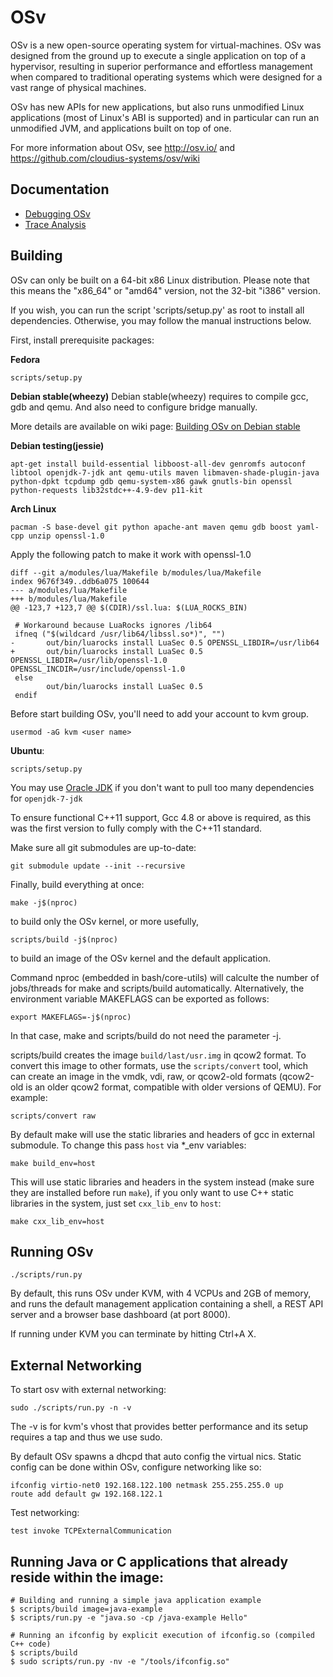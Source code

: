 # OSv

OSv is a new open-source operating system for virtual-machines.
OSv was designed from the ground up to execute a single application on top
of a hypervisor, resulting in superior performance and effortless management
when compared to traditional operating systems which were designed for
a vast range of physical machines.

OSv has new APIs for new applications, but also runs unmodified Linux
applications (most of Linux's ABI is supported) and in particular can run
an unmodified JVM, and applications built on top of one.

For more information about OSv, see http://osv.io/ and
https://github.com/cloudius-systems/osv/wiki

## Documentation

* [Debugging OSv](https://github.com/cloudius-systems/osv/wiki/Debugging-OSv)
* [Trace Analysis](https://github.com/cloudius-systems/osv/wiki/Trace-analysis-using-trace.py)

## Building

OSv can only be built on a 64-bit x86 Linux distribution. Please note that
this means the "x86_64" or "amd64" version, not the 32-bit "i386" version.

If you wish, you can run the script 'scripts/setup.py' as root to install all dependencies.
Otherwise, you may follow the manual instructions below.

First, install prerequisite packages:

**Fedora**

```
scripts/setup.py
```

**Debian stable(wheezy)**
Debian stable(wheezy) requires to compile gcc, gdb and qemu.
And also need to configure bridge manually.

More details are available on wiki page:
[Building OSv on Debian stable][]

[Building OSv on Debian stable]: https://github.com/cloudius-systems/osv/wiki/Building-OSv-on-Debian-stable

**Debian testing(jessie)**
```
apt-get install build-essential libboost-all-dev genromfs autoconf libtool openjdk-7-jdk ant qemu-utils maven libmaven-shade-plugin-java python-dpkt tcpdump gdb qemu-system-x86 gawk gnutls-bin openssl python-requests lib32stdc++-4.9-dev p11-kit
```

**Arch Linux**
```
pacman -S base-devel git python apache-ant maven qemu gdb boost yaml-cpp unzip openssl-1.0
```

Apply the following patch to make it work with openssl-1.0 
```
diff --git a/modules/lua/Makefile b/modules/lua/Makefile
index 9676f349..ddb6a075 100644
--- a/modules/lua/Makefile
+++ b/modules/lua/Makefile
@@ -123,7 +123,7 @@ $(CDIR)/ssl.lua: $(LUA_ROCKS_BIN)
 
 # Workaround because LuaRocks ignores /lib64
 ifneq ("$(wildcard /usr/lib64/libssl.so*)", "")
-       out/bin/luarocks install LuaSec 0.5 OPENSSL_LIBDIR=/usr/lib64
+       out/bin/luarocks install LuaSec 0.5 OPENSSL_LIBDIR=/usr/lib/openssl-1.0 OPENSSL_INCDIR=/usr/include/openssl-1.0
 else
        out/bin/luarocks install LuaSec 0.5
 endif
```

Before start building OSv, you'll need to add your account to kvm group.
```
usermod -aG kvm <user name>
```

**Ubuntu**:

```
scripts/setup.py
```

You may use [Oracle JDK][] if you don't want to pull too many
dependencies for ``openjdk-7-jdk``

[Oracle JDK]: https://launchpad.net/~webupd8team/+archive/java

To ensure functional C++11 support, Gcc 4.8 or above is required, as this was
the first version to fully comply with the C++11 standard.

Make sure all git submodules are up-to-date:

```
git submodule update --init --recursive
```

Finally, build everything at once:

```
make -j$(nproc)
```

to build only the OSv kernel, or more usefully,

```
scripts/build -j$(nproc)
```

to build an image of the OSv kernel and the default application.

Command nproc (embedded in bash/core-utils) will calculte the number of jobs/threads for make and scripts/build automatically.
Alternatively, the environment variable MAKEFLAGS can be exported as follows:

```
export MAKEFLAGS=-j$(nproc)
```

In that case, make and scripts/build do not need the parameter -j.

scripts/build creates the image ```build/last/usr.img``` in qcow2 format.
To convert this image to other formats, use the ```scripts/convert```
tool, which can create an image in the vmdk, vdi, raw, or qcow2-old formats
(qcow2-old is an older qcow2 format, compatible with older versions of QEMU).
For example:

```
scripts/convert raw
```

By default make will use the static libraries and headers of gcc in external submodule. To change this pass `host` via *_env variables:

```
make build_env=host
```

This will use static libraries and headers in the system instead (make sure they are installed before run `make`),
if you only want to use C++ static libraries in the system, just set `cxx_lib_env` to `host`:

```
make cxx_lib_env=host
```

## Running OSv

```
./scripts/run.py
```

By default, this runs OSv under KVM, with 4 VCPUs and 2GB of memory,
and runs the default management application containing a shell, a
REST API server and a browser base dashboard (at port 8000).

If running under KVM you can terminate by hitting Ctrl+A X.


## External Networking

To start osv with external networking:

```
sudo ./scripts/run.py -n -v
```

The -v is for kvm's vhost that provides better performance
and its setup requires a tap and thus we use sudo.

By default OSv spawns a dhcpd that auto config the virtual nics.
Static config can be done within OSv, configure networking like so:

```
ifconfig virtio-net0 192.168.122.100 netmask 255.255.255.0 up
route add default gw 192.168.122.1
```

Test networking:

```
test invoke TCPExternalCommunication
```

## Running Java or C applications that already reside within the image:

```
# Building and running a simple java application example
$ scripts/build image=java-example
$ scripts/run.py -e "java.so -cp /java-example Hello"

# Running an ifconfig by explicit execution of ifconfig.so (compiled C++ code)
$ scripts/build
$ sudo scripts/run.py -nv -e "/tools/ifconfig.so"
```
